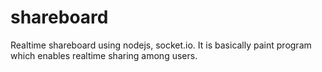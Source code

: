 # shareboard
Realtime shareboard using nodejs, socket.io. It is basically paint program which enables realtime sharing among users.
